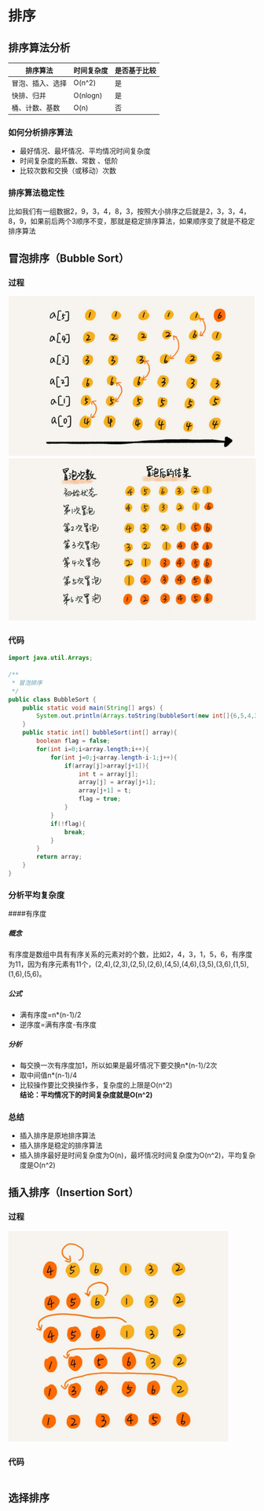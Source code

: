 # 排序
## 排序算法分析
| 排序算法 | 时间复杂度 | 是否基于比较 |
| ---- | ---- | ---- |
| 冒泡、插入、选择 |O(n^2)|是|
|快排、归并|O(nlogn)|是|
|桶、计数、基数|O(n)|否|
### 如何分析排序算法
* 最好情况、最坏情况、平均情况时间复杂度
* 时间复杂度的系数、常数 、低阶
* 比较次数和交换（或移动）次数
### 排序算法稳定性
比如我们有一组数据2，9，3，4，8，3，按照大小排序之后就是2，3，3，4，8，9，如果前后两个3顺序不变，那就是稳定排序算法，如果顺序变了就是不稳定排序算法
## 冒泡排序（Bubble Sort）
### 过程  
![RUNOOB 图片](images/BubbleSort_1.png)  
![RUNOOB 图片](images/BubbleSort_2.png)  
### 代码
```java
import java.util.Arrays;

/**
 * 冒泡排序
 */
public class BubbleSort {
    public static void main(String[] args) {
        System.out.println(Arrays.toString(bubbleSort(new int[]{6,5,4,3,2,1})));
    }
    public static int[] bubbleSort(int[] array){
        boolean flag = false;
        for(int i=0;i<array.length;i++){
            for(int j=0;j<array.length-i-1;j++){
                if(array[j]>array[j+1]){
                    int t = array[j];
                    array[j] = array[j+1];
                    array[j+1] = t;
                    flag = true;
                }
            }
            if(!flag){
                break;
            }
        }
        return array;
    }
}
```
###  分析平均复杂度
####有序度
##### 概念
有序度是数组中具有有序关系的元素对的个数，比如2，4，3，1，5，6，有序度为11，因为有序元素有11个，(2,4),(2,3),(2,5),(2,6),(4,5),(4,6),(3,5),(3,6),(1,5),(1,6),(5,6)。
##### 公式
* 满有序度=n*(n-1)/2
* 逆序度=满有序度-有序度
##### 分析
* 每交换一次有序度加1，所以如果是最坏情况下要交换n*(n-1)/2次
* 取中间值n*(n-1)/4
* 比较操作要比交换操作多，复杂度的上限是O(n^2)  
**结论：平均情况下的时间复杂度就是O(n^2)**
### 总结
* 插入排序是原地排序算法
* 插入排序是稳定的排序算法
* 插入排序最好是时间复杂度为O(n)，最坏情况时间复杂度为O(n^2)，平均复杂度是O(n^2)
## 插入排序（Insertion Sort）
### 过程
![RUNOOB 图片](images/InsertionSort_2.png)  
### 代码
```java

```
## 选择排序 